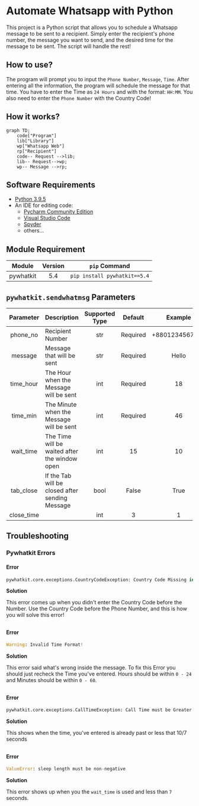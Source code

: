 # Automate Whatsapp with Python

This project is a Python script that allows you to schedule a Whatsapp message to be sent to a recipient. Simply enter the recipient's phone number, the message you want to send, and the desired time for the message to be sent. The script will handle the rest!

## How to use?
The program will prompt you to input the `Phone Number`, `Message`, `Time`. After entering all the information, the program will schedule the message for that time. You have to enter the Time as `24 Hours` and with the format: `HH:MM`. You also need to enter the `Phone Number` with the Country Code!

## How it works?
```mermaid
graph TD;
    code["Program"]
    lib["Library"]
    wp["Whatsapp Web"]
    rp["Recipient"]
    code-- Request -->lib;
    lib-- Request-->wp;
    wp-- Message -->rp;
```

## Software Requirements
- [Python 3.9.5](https://www.python.org/downloads/release/python-395/)
- An IDE for editing code:
   - [Pycharm Community Edition](https://www.jetbrains.com/pycharm/download)
   - [Visual Studio Code](https://code.visualstudio.com/download)
   - [Spyder](https://www.spyder-ide.org/#section-download)
   - others...
   
## Module Requirement
| Module | Version | `pip` Command |
| :--: | :-----: | :---: |
| pywhatkit | 5.4 | `pip install pywhatkit==5.4` |

## `pywhatkit.sendwhatmsg` Parameters
| Parameter | Description | Supported Type | Default | Example |
| :--: | :-- | :---: | :---: | :---: |
| phone_no | Recipient Number | str | Required | +8801234567890 |
| message | Message that will be sent | str | Required | Hello |
| time_hour | The Hour when the Message will be sent | int | Required | 18 |
| time_min | The Minute when the Message will be sent | int | Required | 46 |
| wait_time | The Time will be waited after the window open | int | 15 | 10 |
| tab_close | If the Tab will be closed after sending Message | bool | False | True |
| close_time |  | int | 3 | 1 |


## Troubleshooting

### Pywhatkit Errors

#### **Error**
```py
pywhatkit.core.exceptions.CountryCodeException: Country Code Missing in Phone Number!
```

**Solution**

This error comes up when you didn't enter the Country Code before the Number. Use the Country Code before the Phone Number, and this is how you will solve this error!

##

#### **Error**
```py
Warning: Invalid Time Format!
```

**Solution**

This error said what's wrong inside the message. To fix this Error you should just recheck the Time you've entered. Hours should be within `0 - 24` and Minutes should be within `0 - 60`.

##

#### **Error**
```py
pywhatkit.core.exceptions.CallTimeException: Call Time must be Greater than Wait Time as WhatsApp Web takes some Time to Load!
```

**Solution**

This shows when the time, you've entered is already past or less that 10/7 seconds

##

#### **Error**
```py
ValueError: sleep length must be non-negative
```

**Solution**

This error shows up when you the `wait_time` is used and less than `7` seconds.
